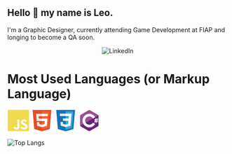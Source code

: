 ## Hello 👋 my name is Leo.
I'm a Graphic Designer, currently attending Game Development at FIAP and longing to become a QA soon.

<div align="center">
 <img alt="LinkedIn" src="https://camo.githubusercontent.com/0c59c81be6c6e981fbad69ea742692368b3fdc1018090a34cb7764dfea5a1a91/68747470733a2f2f696d672e736869656c64732e696f2f62616467652f6c696e6b6564696e2d2532333030373742352e7376673f7374796c653d666f722d7468652d6261646765266c6f676f3d6c696e6b6564696e266c6f676f436f6c6f723d7768697465"/>
</div>


# Most Used Languages (or Markup Language)
<div >
<img src="https://raw.githubusercontent.com/devicons/devicon/master/icons/javascript/javascript-plain.svg" alt="JavaScript" width="50" height="50"/>
<img src="https://raw.githubusercontent.com/devicons/devicon/master/icons/html5/html5-original.svg" alt="HTML" width="50" height="50"/>
<img src="https://raw.githubusercontent.com/devicons/devicon/master/icons/css3/css3-original.svg" alt="CSS" width="50" height="50"/>
<img src="https://raw.githubusercontent.com/devicons/devicon/ca28c779441053191ff11710fe24a9e6c23690d6/icons/csharp/csharp-original.svg" alt="CSharp" width="50" height="50"/>
</div>

<!--
**leopnunes/leopnunes** is a ✨ _special_ ✨ repository because its `README.md` (this file) appears on your GitHub profile.

Here are some ideas to get you started:

- 🔭 I’m currently working on ...
- 🌱 I’m currently learning ...
- 👯 I’m looking to collaborate on ...
- 🤔 I’m looking for help with ...
- 💬 Ask me about ...
- 📫 How to reach me: ...
- 😄 Pronouns: ...
- ⚡ Fun fact: ...
-->

 ![Top Langs](https://github-readme-stats.vercel.app/api/top-langs/?username=leopnunes&theme=tokyonight)

